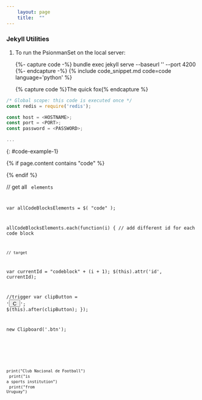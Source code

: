 ```yaml
---
    layout: page
    title:  ""
---
```



### Jekyll Utilities

1. To run the PsionmanSet on  the local server:

    {%- capture code -%}
    bundle exec jekyll serve --baseurl '' --port 4200
    {%- endcapture -%}
    {% include code_snippet.md code=code language='python' %}


    {% capture code %}The quick fox{% endcapture %}

```javascript
/* Global scope: this code is executed once */
const redis = require('redis');

const host = <HOSTNAME>;
const port = <PORT>;
const password = <PASSWORD>;

...
```
{: #code-example-1}



{% if page.content contains "code" %}
<script>
<!-- clipboard.js code -->
</script>
{% endif %}


// get all <code> elements


var allCodeBlocksElements = $( "code" );

allCodeBlocksElements.each(function(i) {
 	// add different id for each code block

	// target
  var currentId = "codeblock" + (i + 1);
  $(this).attr('id', currentId);

  //trigger
  var clipButton = '<button class="btn" data-clipboard-target="#' + currentId + '"><img src="https://clipboardjs.com/assets/images/clippy.svg" width="13" alt="Copy to clipboard"></button>';
     $(this).after(clipButton);
  });

  new Clipboard('.btn');

  <script src="https://code.jquery.com/jquery-3.2.1.min.js"></script>
<script src="https://cdn.jsdelivr.net/npm/clipboard@1/dist/clipboard.min.js"></script>


<code>print("Club Nacional de Football")</code>
<br>
<code>print("is a sports institution")</code>
<br>
<code>print("from Uruguay")</code>
